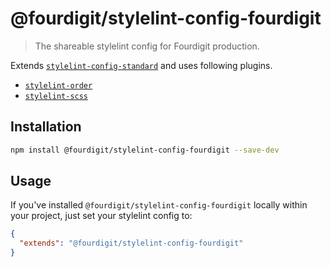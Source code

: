 @fourdigit/stylelint-config-fourdigit
=====================================

> The shareable stylelint config for Fourdigit production.

Extends [`stylelint-config-standard`](https://github.com/stylelint/stylelint-config-standard) and uses following plugins.

* [`stylelint-order`]('https://github.com/hudochenkov/stylelint-order')
* [`stylelint-scss`]('https://github.com/kristerkari/stylelint-scss')

Installation
------------

```bash
npm install @fourdigit/stylelint-config-fourdigit --save-dev
```


Usage
-----

If you've installed `@fourdigit/stylelint-config-fourdigit` locally within your project, just set your stylelint config to:

```json
{
  "extends": "@fourdigit/stylelint-config-fourdigit"
}
```
